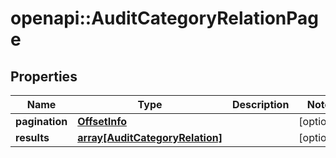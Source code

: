 # openapi::AuditCategoryRelationPage


## Properties
Name | Type | Description | Notes
------------ | ------------- | ------------- | -------------
**pagination** | [**OffsetInfo**](OffsetInfo.md) |  | [optional] 
**results** | [**array[AuditCategoryRelation]**](AuditCategoryRelation.md) |  | [optional] 


